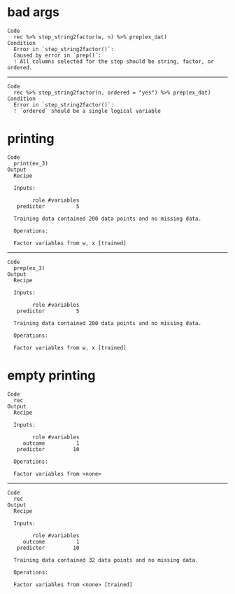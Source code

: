 # bad args

    Code
      rec %>% step_string2factor(w, n) %>% prep(ex_dat)
    Condition
      Error in `step_string2factor()`:
      Caused by error in `prep()`:
      ! All columns selected for the step should be string, factor, or ordered.

---

    Code
      rec %>% step_string2factor(n, ordered = "yes") %>% prep(ex_dat)
    Condition
      Error in `step_string2factor()`:
      ! `ordered` should be a single logical variable

# printing

    Code
      print(ex_3)
    Output
      Recipe
      
      Inputs:
      
            role #variables
       predictor          5
      
      Training data contained 200 data points and no missing data.
      
      Operations:
      
      Factor variables from w, x [trained]

---

    Code
      prep(ex_3)
    Output
      Recipe
      
      Inputs:
      
            role #variables
       predictor          5
      
      Training data contained 200 data points and no missing data.
      
      Operations:
      
      Factor variables from w, x [trained]

# empty printing

    Code
      rec
    Output
      Recipe
      
      Inputs:
      
            role #variables
         outcome          1
       predictor         10
      
      Operations:
      
      Factor variables from <none>

---

    Code
      rec
    Output
      Recipe
      
      Inputs:
      
            role #variables
         outcome          1
       predictor         10
      
      Training data contained 32 data points and no missing data.
      
      Operations:
      
      Factor variables from <none> [trained]

